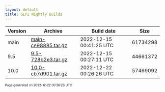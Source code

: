 ```yaml
---
layout: default
title: GLPI Nightly Builds
---
```


Version|Archive|Build date|Size
---|---|---|---
main|[main-ce98885.tar.gz](main-ce98885.tar.gz)|2022-12-15 00:41:25 UTC|61734298
9.5|[9.5-728b2e3.tar.gz](9.5-728b2e3.tar.gz)|2022-12-15 00:27:11 UTC|44661372
10.0|[10.0-cb7d901.tar.gz](10.0-cb7d901.tar.gz)|2022-12-22 00:26:26 UTC|57469092

<font size="1">Page generated on 2022-12-22 00:26:26 UTC</font>
